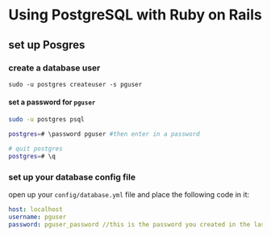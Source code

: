 # Using PostgreSQL with Ruby on Rails

## set up Posgres

### create a database user

```
sudo -u postgres createuser -s pguser
```

#### set a password for `pguser`
```bash
sudo -u postgres psql

postgres=# \password pguser #then enter in a password

# quit postgres
postgres=# \q
``` 

### set up your database config file

open up your `config/database.yml` file and place the following code in it:
```yml
host: localhost
username: pguser
password: pguser_password //this is the password you created in the last step
```

## 